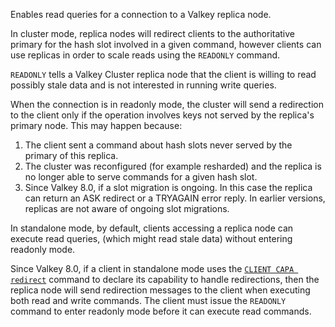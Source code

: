 Enables read queries for a connection to a Valkey replica node.

In cluster mode, replica nodes will redirect clients to the authoritative primary for
the hash slot involved in a given command, however clients can use replicas
in order to scale reads using the `READONLY` command.

`READONLY` tells a Valkey Cluster replica node that the client is willing to
read possibly stale data and is not interested in running write queries.

When the connection is in readonly mode, the cluster will send a redirection
to the client only if the operation involves keys not served by the replica's
primary node. This may happen because:

1. The client sent a command about hash slots never served by the primary of this replica.
2. The cluster was reconfigured (for example resharded) and the replica is no longer able to serve commands for a given hash slot.
3. Since Valkey 8.0, if a slot migration is ongoing.
   In this case the replica can return an ASK redirect or a TRYAGAIN error reply.
   In earlier versions, replicas are not aware of ongoing slot migrations.

In standalone mode, by default, clients accessing a replica node can execute read queries, (which might read stale data) without entering readonly mode.

Since Valkey 8.0, if a client in standalone mode uses the [`CLIENT CAPA redirect`](client-capa.md) command to declare its capability to handle redirections, then the replica node will send redirection messages to the client when executing both read and write commands. The client must issue the `READONLY` command to enter readonly mode before it can execute read commands.
